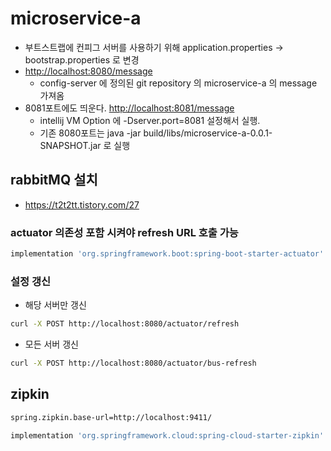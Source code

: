 # microservice-a

* 부트스트랩에 컨피그 서버를 사용하기 위해 application.properties -> bootstrap.properties 로 변경
* <http://localhost:8080/message>
    * config-server 에 정의된 git repository 의 microservice-a 의 message 가져옴
* 8081포트에도 띄운다. <http://localhost:8081/message>
    * intellij VM Option 에 -Dserver.port=8081 설정해서 실행.
    * 기존 8080포트는 java -jar build/libs/microservice-a-0.0.1-SNAPSHOT.jar 로 실행 

## rabbitMQ 설치

* <https://t2t2tt.tistory.com/27>

### actuator 의존성 포함 시켜야 refresh URL 호출 가능

```groovy
implementation 'org.springframework.boot:spring-boot-starter-actuator'
```

### 설정 갱신

* 해당 서버만 갱신

```bash
curl -X POST http://localhost:8080/actuator/refresh
```

* 모든 서버 갱신
```bash
curl -X POST http://localhost:8080/actuator/bus-refresh
```

## zipkin

```bash
spring.zipkin.base-url=http://localhost:9411/

implementation 'org.springframework.cloud:spring-cloud-starter-zipkin'
```